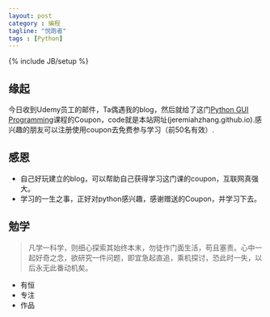 ```yaml
---
layout: post
category : 编程
tagline: "悦跑者"
tags : [Python]
---
```

{% include JB/setup %}

## 缘起 ##

今日收到Udemy员工的邮件，Ta偶遇我的blog，然后就给了这门[Python GUI Programming](https://www.udemy.com/python-gui-programming/)课程的Coupon，code就是本站网址(jeremiahzhang.github.io).感兴趣的朋友可以注册使用coupon去免费参与学习（前50名有效）.

## 感恩 ##

- 自己好玩建立的blog，可以帮助自己获得学习这门课的coupon，互联网真强大。
- 学习的一生之事，正好对python感兴趣，感谢赠送的Coupon，并学习下去。

## 勉学 ##

> 凡学一科学，则细心探索其始终本末，勿徒作门面生活，苟且塞责。心中一起好奇之念，欲研究一件问题，即宜急起直追，乘机探讨，恐此时一失，以后永无此番动机矣。

- 有恒
- 专注
- 作品